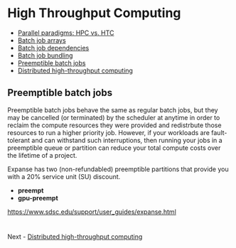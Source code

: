 # High Throughput Computing

- [Parallel paradigms: HPC vs. HTC](PARALLEL.md)
- [Batch job arrays](ARRAYS.md)
- [Batch job dependencies](DEPENDENCIES.md)
- [Batch job bundling](BUNDLING.md)
- [Preemptible batch jobs](PREEMPTIBLE.md)
- [Distributed high-throughput computing](DHTC.md)

## Preemptible batch jobs

Preemptible batch jobs behave the same as regular batch jobs, but they may be cancelled (or terminated) by the scheduler at anytime in order to reclaim the compute resources they were provided and redistrbute those resources to run a higher priority job. However, if your workloads are fault-tolerant and can withstand such interruptions, then running your jobs in a preemptible queue or partition can reduce your total compute costs over the lifetime of a project.

Expanse has two (non-refundabled) preemptible partitions that provide you with a 20% service unit (SU) discount. 
- **preempt**
- **gpu-preempt**

https://www.sdsc.edu/support/user_guides/expanse.html

#

Next - [Distributed high-throughput computing](DHTC.md)
